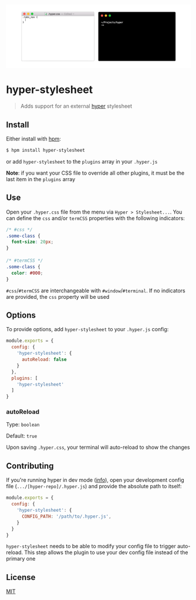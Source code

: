 ![Screenshot](img/screenshot.gif)

# hyper-stylesheet

> Adds support for an external [hyper](https://hyper.is) stylesheet

## Install

Either install with [hpm](https://github.com/zeit/hpm):

```bash
$ hpm install hyper-stylesheet
```

or add `hyper-stylesheet` to the `plugins` array in your `.hyper.js`

**Note**: if you want your CSS file to override all other plugins, it must be the last item in the `plugins` array

## Use

Open your `.hyper.css` file from the menu via `Hyper > Stylesheet...`. You can define the `css` and/or `termCSS` properties with the following indicators:

```css
/* #css */
.some-class {
  font-size: 20px;
}

/* #termCSS */
.some-class {
  color: #000;
}
```

`#css`/`#termCSS` are interchangeable with `#window`/`#terminal`. If no indicators are provided, the `css` property will be used

## Options

To provide options, add `hyper-stylesheet` to your `.hyper.js` config:

```javascript
module.exports = {
  config: {
    'hyper-stylesheet': {
      autoReload: false
    }
  },
  plugins: [
    'hyper-stylesheet'
  ]
}
```

### autoReload

Type: `boolean`

Default: `true`

Upon saving `.hyper.css`, your terminal will auto-reload to show the changes

## Contributing

If you're running hyper in dev mode ([info](https://github.com/zeit/hyper/issues/2568#issuecomment-355227246)), open your development config file (`.../[hyper-repo]/.hyper.js`) and provide the absolute path to itself:

```javascript
module.exports = {
  config: {
    'hyper-stylesheet': {
      CONFIG_PATH: '/path/to/.hyper.js',
    }
  }
}
```

`hyper-stylesheet` needs to be able to modify your config file to trigger auto-reload. This step allows the plugin to use your dev config file instead of the primary one

## License

[MIT](LICENSE)

